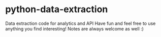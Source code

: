 # python-data-extraction
Data extraction code for analytics and API
Have fun and feel free to use anything you find interesting!
Notes are always welcome as well :)
